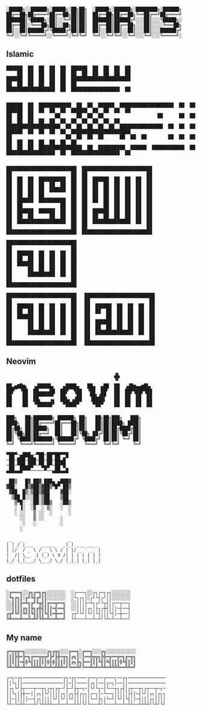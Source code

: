 
    ░█████╗░░██████╗░█████╗░██╗██╗  ░█████╗░██████╗░████████╗░██████╗
    ██╔══██╗██╔════╝██╔══██╗██║██║  ██╔══██╗██╔══██╗╚══██╔══╝██╔════╝
    ███████║╚█████╗░██║░░╚═╝██║██║  ███████║██████╔╝░░░██║░░░╚█████╗░
    ██╔══██║░╚═══██╗██║░░██╗██║██║  ██╔══██║██╔══██╗░░░██║░░░░╚═══██╗
    ██║░░██║██████╔╝╚█████╔╝██║██║  ██║░░██║██║░░██║░░░██║░░░██████╔╝
    ╚═╝░░╚═╝╚═════╝░░╚════╝░╚═╝╚═╝  ╚═╝░░╚═╝╚═╝░░╚═╝░░░╚═╝░░░╚═════╝░

## Islamic

    ██████  ██  ██  ██  ██  ██████  ██  ██  ██  ██  
        ██  ██  ██  ██  ██  ██  ██  ██  ██  ██  ██  
    ██████  ██  ██  ██  ██  ██████████████████████  
    ██  ██  ██  ██  ██  ██  ██                      
    ██████████████████  ██  ██████████████████  ██  
                                                                                                                    
                                                                                                                    
    ██████  ██  ████████████  ██  ██  ██████  ████████████████████  ██  ██  ██████  ██  ██  ██  ██  ██████  ██  ██  ██  ██  
    ██  ██  ██        ██      ██  ██  ██                    ██      ██  ██      ██  ██  ██  ██  ██  ██  ██  ██  ██  ██  ██  
    ████████████████████  ██  ██  ██  ██  ██  ████████████████  ██  ██  ██  ██████  ██  ██  ██  ██  ██████████████████████  
    ██                    ██  ██  ██  ██      ██  ██  ██        ██  ██  ██  ██  ██  ██  ██  ██  ██  ██                      
    ██  ██  ██  ████████████████  ██  ██████████  ██████  ████████████  ██  ██████████████████  ██  ██████████████████  ██  
                                                                                                                    

    ██████████████████████████  ██████████████████████████
    ██                      ██  ██                      ██
    ██  ██  ██  ██████████  ██  ██  ██████  ██  ██  ██  ██
    ██  ██  ██  ██  ██  ██  ██  ██  ██  ██  ██  ██  ██  ██
    ██  ██  ██  ██  ██████  ██  ██  ██  ██  ██  ██  ██  ██
    ██  ██  ██  ██          ██  ██  ██  ██  ██  ██  ██  ██
    ██  ██████  ██████████  ██  ██  ██  ██  ██  ██  ██  ██
    ██  ██              ██  ██  ██      ██  ██  ██  ██  ██
    ██  ██████  ██████  ██  ██  ██  ██████  ██  ██  ██  ██
    ██  ██  ██      ██  ██  ██  ██  ██  ██  ██  ██  ██  ██
    ██  ██████████████████  ██  ██  ██████████████  ██  ██
    ██                      ██  ██                      ██
    ██████████████████████████  ██████████████████████████

    ██████████████████████████
    ██                      ██
    ██  ██████  ██  ██  ██  ██
    ██  ██  ██  ██  ██  ██  ██
    ██  ██████  ██  ██  ██  ██
    ██      ██  ██  ██  ██  ██
    ██      ██████████  ██  ██
    ██                      ██
    ██████████████████████████
    
    ██████████████████████████   ██████████████████████████
    ██                      ██   ██                      ██
    ██  ██████  ██  ██  ██  ██   ██  ██████  ██  ██  ██  ██
    ██  ██  ██  ██  ██  ██  ██   ██  ██  ██  ██  ██  ██  ██
    ██  ██████  ██  ██  ██  ██   ██      ██  ██  ██  ██  ██
    ██      ██  ██  ██  ██  ██   ██  ██████  ██  ██  ██  ██
    ██      ██  ██  ██  ██  ██   ██  ██  ██  ██  ██  ██  ██
    ██      ██████████  ██  ██   ██  ██████████████  ██  ██
    ██                      ██   ██                      ██
    ██████████████████████████   ██████████████████████████
    
## Neovim

                                            ▟▙            
                                            ▝▘            
    ██▃▅▇█▆▖  ▗▟████▙▖   ▄████▄   ██▄  ▄██  ██  ▗▟█▆▄▄▆█▙▖
    ██▛▔ ▝██  ██▄▄▄▄██  ██▛▔▔▜██  ▝██  ██▘  ██  ██▛▜██▛▜██
    ██    ██  ██▀▀▀▀▀▘  ██▖  ▗██   ▜█▙▟█▛   ██  ██  ██  ██
    ██    ██  ▜█▙▄▄▄▟▊  ▀██▙▟██▀   ▝████▘   ██  ██  ██  ██
    ▀▀    ▀▀   ▝▀▀▀▀▀     ▀▀▀▀       ▀▀     ▀▀  ▀▀  ▀▀  ▀▀

    ███╗   ██╗███████╗ ██████╗ ██╗   ██╗██╗███╗   ███╗
    ████╗  ██║██╔════╝██╔═══██╗██║   ██║██║████╗ ████║
    ██╔██╗ ██║█████╗  ██║   ██║██║   ██║██║██╔████╔██║
    ██║╚██╗██║██╔══╝  ██║   ██║╚██╗ ██╔╝██║██║╚██╔╝██║
    ██║ ╚████║███████╗╚██████╔╝ ╚████╔╝ ██║██║ ╚═╝ ██║
    ╚═╝  ╚═══╝╚══════╝ ╚═════╝   ╚═══╝  ╚═╝╚═╝     ╚═╝
                                                  
    ▀██▀─▄███▄─▀██─██▀██▀▀█
    ─██─███─███─██─██─██▄█▔
    ─██─▀██▄██▀─▀█▄█▀─██▀█ 
    ▄██▄▄█▀▀▀─────▀──▄██▄▄█

     ██▒   █▓ ██▓ ███▄ ▄███▓
    ▓██░   █▒▓██▒▓██▒▀█▀ ██▒
     ▓██  █▒░▒██▒▓██    ▓██░
      ▒██ █░░░██░▒██    ▒██ 
       ▒▀█░  ░██░▒██▒   ░██▒
       ░ ▐░  ░▓  ░ ▒░   ░  ░
       ░ ░░   ▒ ░░  ░      ░
         ░░   ▒ ░░      ░   
          ░   ░         ░   
         ░                  

     _   _                 _           
    | | / |___   _____   _(_) ___ __ _ 
    | |/  / _ \ / _ \ \ / | |/ _ ' _` |
    |  /| \__  | (_) \ V /| | | | | | |
    |_/ |_|___/ \___/ \_/ |_|_| |_| |_|

## dotfiles

    ░╔═══╗░░╔╗╔═╗╔╗░░░░░░░  ░┌───┐░░┌┐┌─┐┌┐░░░░░░░ 
    ░╚╗╔╗║░╔╝╚╣╔╝║║░░░░░░░  ░└┐┌┐│░┌┘└┤┌┘││░░░░░░░ 
    ░░║║║╠═╩╗╔╝╚╦╣║╔══╦══╗  ░░│││├─┴┐┌┘└┬┤│┌──┬──┐ 
    ░░║║║║╔╗║╠╗╔╬╣║║║═╣══╣  ░░││││┌┐│├┐┌┼┤│││─┤──┤ 
    ╔╦╝╚╝║╚╝║╚╣║║║╚╣║═╬══║  ┌┬┘└┘│└┘│└┤│││└┤│─┼──│ 
    ╚╩═══╩══╩═╩╝╚╩═╩══╩══╝  └┴───┴──┴─┴┘└┴─┴──┴──┘ 

## My name

    ╔═╦╦╦═╗░░░░░░░░╔╗╔╦╗░░░╔══╗░╔══╗░░░╔╗░░░░░░░░░░░
    ║║║╠╬═╠═╗╔══╦╦╦╝╠╝╠╬═╦╗║╔╗║░║══╬╦╦╗╠╬═╦══╦═╗╔═╦╗
    ║║║║║═╣╬╚╣║║║║║╬║╬║║║║║║╔╗╠╗╠══║║║╚╣║╩╣║║║╬╚╣║║║
    ╚╩═╩╩═╩══╩╩╩╩═╩═╩═╩╩╩═╝╚══╩╝╚══╩═╩═╩╩═╩╩╩╩══╩╩═╝

    ┌─┐─┌┐───────────────┌┐─┌┐────┌──┐──┌───┐──┌┐──────────────
    ││└┐││───────────────││─││────│┌┐│──│┌─┐│──││──────────────
    │┌┐└┘├┬───┬──┬┐┌┬┐┌┬─┘├─┘├┬─┐─│└┘└┐─│└──┬┐┌┤│┌┬──┬┐┌┬──┬─┐─
    ││└┐│├┼──││┌┐│└┘││││┌┐│┌┐├┤┌┐┐│┌─┐│─└──┐│││││├┤│─┤└┘│┌┐│┌┐┐
    ││─│││││──┤┌┐││││└┘│└┘│└┘││││││└─┘├┐│└─┘│└┘│└┤││─┤│││┌┐││││
    └┘─└─┴┴───┴┘└┴┴┴┴──┴──┴──┴┴┘└┘└───┴┘└───┴──┴─┴┴──┴┴┴┴┘└┴┘└┘

